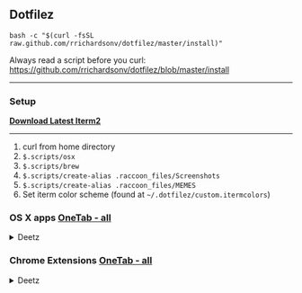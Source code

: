 ## Dotfilez

`bash -c "$(curl -fsSL raw.github.com/rrichardsonv/dotfilez/master/install)"`

Always read a script before you curl: https://github.com/rrichardsonv/dotfilez/blob/master/install

*****

### Setup

**[Download Latest Iterm2](https://www.iterm2.com/downloads.html)**

*****

1. curl from home directory
2. `$.scripts/osx`
3. `$.scripts/brew`
4. `$.scripts/create-alias .raccoon_files/Screenshots`
5. `$.scripts/create-alias .raccoon_files/MEMES`
6. Set iterm color scheme (found at `~/.dotfilez/custom.itermcolors`)



### OS X apps [OneTab - all](https://www.one-tab.com/page/looveuo2RbSFNAS9y6fSWA)

<details>
  <summary> Deetz </summary>

- [Google Chrome](https://www.google.com/chrome/)
- [Firefox](https://www.mozilla.org/en-US/firefox/new/)
- [Spotify](https://www.spotify.com/us/download/mac/)
- [Spectacle](https://www.spectacleapp.com/)
- [Alfred](https://www.alfredapp.com/)
- [VSCode](https://code.visualstudio.com/docs/?dv=osx)
- [Gestimer](https://itunes.apple.com/us/app/gestimer/id990588172)
- [Slack](https://slack.com/downloads/osx)

</details>


### Chrome Extensions [OneTab - all](https://www.one-tab.com/page/AKj-51vRSb-pjkisvOpQfg)

<details>
  <summary> Deetz </summary>

**Utility**
- [OneTab](https://chrome.google.com/webstore/detail/onetab/chphlpgkkbolifaimnlloiipkdnihall?hl=en)
- [uBlock Origin](https://chrome.google.com/webstore/detail/ublock-origin/cjpalhdlnbpafiamejdnhcphjbkeiagm)

**Dev**
- [React Dev tools](https://chrome.google.com/webstore/detail/react-developer-tools/fmkadmapgofadopljbjfkapdkoienihi?hl=en)

- [Redux Dev tools](https://chrome.google.com/webstore/detail/redux-devtools/lmhkpmbekcpmknklioeibfkpmmfibljd?hl=en)

</details>


